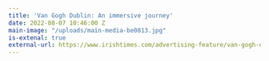 ```yaml
---
title: 'Van Gogh Dublin: An immersive journey'
date: 2022-08-07 10:46:00 Z
main-image: "/uploads/main-media-be0813.jpg"
is-extenal: true
external-url: https://www.irishtimes.com/advertising-feature/van-gogh-dublin/van-gogh-dublin-an-immersive-journey-1.4859236
---
```


